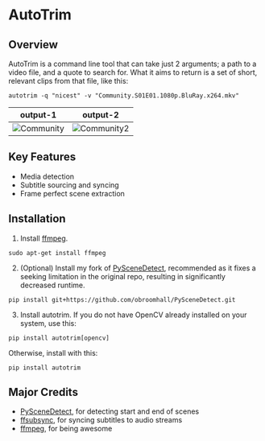 # AutoTrim
## Overview
AutoTrim is a command line tool that can take just 2 arguments; a path to a video file, and a quote to search for. What it aims to return is a set of short, relevant clips from that file, like this:
```
autotrim -q "nicest" -v "Community.S01E01.1080p.BluRay.x264.mkv"
```

output-1 | output-2
:---:|:---:
![Community](https://media.giphy.com/media/TFaDvUr4O9pR9jKz4q/giphy.gif) | ![Community2](https://media.giphy.com/media/SwTwbjka5sLMpxsuAt/giphy.gif)

## Key Features
* Media detection
* Subtitle sourcing and syncing
* Frame perfect scene extraction

## Installation
1. Install [ffmpeg](https://ffmpeg.org/).
```
sudo apt-get install ffmpeg
```
2. (Optional) Install my fork of [PySceneDetect](https://github.com/obroomhall/PySceneDetect.git), recommended as it fixes a seeking limitation in the original repo, resulting in significantly decreased runtime.
```
pip install git+https://github.com/obroomhall/PySceneDetect.git
```
3. Install autotrim. If you do not have OpenCV already installed on your system, use this:
```
pip install autotrim[opencv]
```
Otherwise, install with this:
```
pip install autotrim
```

## Major Credits
* [PySceneDetect](https://github.com/Breakthrough/PySceneDetect), for detecting start and end of scenes
* [ffsubsync](https://github.com/smacke/ffsubsync), for syncing subtitles to audio streams
* [ffmpeg](https://ffmpeg.org/), for being awesome
